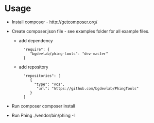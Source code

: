 # Usage
* Install composer - http://getcomposer.org/
* Create composer.json file - see examples folder for all example files.
    * add dependency

            "require": {
               "bgdevlab/phing-tools": "dev-master"
            }

    * add repository

            "repositories": [
               {
                 "type": "vcs",
                  "url": "https://github.com/bgdevlab/PhingTools"
               }
            ]

* Run composer
    composer install

* Run Phing
    ./vendor/bin/phing -l

